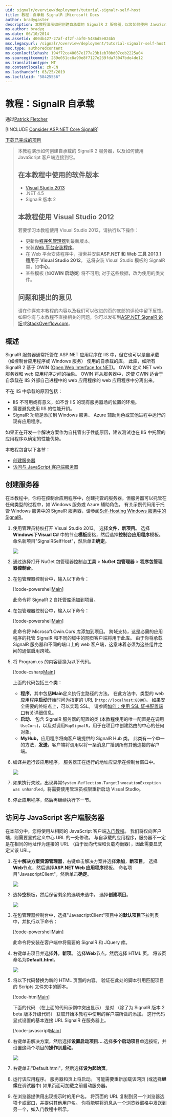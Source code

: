 ```yaml
---
uid: signalr/overview/deployment/tutorial-signalr-self-host
title: 教程：自承载 SignalR |Microsoft Docs
author: bradygaster
description: 本教程演示如何创建自承载的 SignalR 2 服务器，以及如何使用 JavaScript 客户端连接到它。 在本教程 V 中使用的软件版本...
ms.author: bradyg
ms.date: 06/10/2014
ms.assetid: 400db427-27af-4f2f-abf0-5486d5e024b5
msc.legacyurl: /signalr/overview/deployment/tutorial-signalr-self-host
msc.type: authoredcontent
ms.openlocfilehash: 194f72ce40067e177a23b1eb70bd07ceb2225a04
ms.sourcegitcommit: 289e051cc8a90e8f7127e239fda73047bde4de12
ms.translationtype: MT
ms.contentlocale: zh-CN
ms.lasthandoff: 03/25/2019
ms.locfileid: "58425556"
---
```

<a name="tutorial-signalr-self-host"></a>教程：SignalR 自承载
====================
通过[Patrick Fletcher](https://github.com/pfletcher)

[!INCLUDE [Consider ASP.NET Core SignalR](~/includes/signalr/signalr-version-disambiguation.md)]

[下载已完成的项目](http://code.msdn.microsoft.com/SignalR-Self-Host-Sample-6da0f383)

> 本教程演示如何创建自承载的 SignalR 2 服务器，以及如何使用 JavaScript 客户端连接到它。
>
> ## <a name="software-versions-used-in-the-tutorial"></a>在本教程中使用的软件版本
>
>
> - [Visual Studio 2013](https://my.visualstudio.com/Downloads?q=visual%20studio%202013)
> - .NET 4.5
> - SignalR 版本 2
>
>
>
> ## <a name="using-visual-studio-2012-with-this-tutorial"></a>本教程使用 Visual Studio 2012
>
>
> 若要学习本教程使用 Visual Studio 2012，请执行以下操作：
>
> - 更新你[程序包管理器](http://docs.nuget.org/docs/start-here/installing-nuget)到最新版本。
> - 安装[Web 平台安装程序](https://www.microsoft.com/web/downloads/platform.aspx)。
> - 在 Web 平台安装程序中，搜索并安装**ASP.NET 和 Web 工具 2013.1 适用于 Visual Studio 2012**。 这将安装 Visual Studio 模板的 SignalR 类，如**中心**。
> - 某些模板 (如**OWIN 启动类**) 将不可用; 对于这些数据，改为使用的类文件。
>
>
> ## <a name="questions-and-comments"></a>问题和提出的意见
>
> 请在你喜欢本教程的内容以及我们可以改进的页的底部的评论中留下反馈。 如果你有与本教程不直接相关的问题，你可以发布到[ASP.NET SignalR 论坛](https://forums.asp.net/1254.aspx/1?ASP+NET+SignalR)或[StackOverflow.com](http://stackoverflow.com/)。


## <a name="overview"></a>概述

SignalR 服务器通常托管在 ASP.NET 应用程序在 IIS 中，但它也可以是自承载 （如控制台应用程序或 Windows 服务） 使用的自承载的库。 此库，如所有 SignalR 2 基于 OWIN ([Open Web Interface for.NET](http://owin.org))。 OWIN 定义.NET web 服务器和 web 应用程序之间的抽象。 OWIN 将从服务器中，这使 OWIN 适合于自承载在 IIS 外部自己进程中的 web 应用程序的 web 应用程序中分离出来。

不在 IIS 中承载的原因包括：

- IIS 不可用或有意义，如不含 IIS 的现有服务器场的位置的环境。
- 需要避免使用 IIS 的性能开销。
- SignalR 功能是添加到 Windows 服务、 Azure 辅助角色或其他进程中运行的现有应用程序。

如果正在开发一个解决方案作为自托管出于性能原因，建议测试也在 IIS 中托管的应用程序以确定的性能优势。

本教程包含以下各节：

- [创建服务器](#server)
- [访问与 JavaScript 客户端服务器](#js)

<a id="server"></a>

## <a name="creating-the-server"></a>创建服务器

在本教程中，你将在控制台应用程序中，创建托管的服务器，但服务器可以托管在任何类型的过程中，如 Windows 服务或 Azure 辅助角色。 有关示例代码用于托管 Windows 服务中的 SignalR 服务器，请参阅[Self-Hosting Windows 服务中的 SignalR](https://code.msdn.microsoft.com/SignalR-self-hosted-in-6ff7e6c3)。

1. 使用管理员特权打开 Visual Studio 2013。 选择**文件**，**新项目**。 选择**Windows**下**Visual C#** 中的节点**模板**窗格，然后选择**控制台应用程序**模板。 命名新项目"SignalRSelfHost"，然后单击**确定**。

    ![](tutorial-signalr-self-host/_static/image1.png)
2. 通过选择打开 NuGet 包管理器控制台**工具** > **NuGet 包管理器** > **程序包管理器控制台**。
3. 在包管理器控制台中，输入以下命令：

    [!code-powershell[Main](tutorial-signalr-self-host/samples/sample1.ps1)]

    此命令将 SignalR 2 自托管库添加到项目。
4. 在包管理器控制台中，输入以下命令：

    [!code-powershell[Main](tutorial-signalr-self-host/samples/sample2.ps1)]

    此命令将 Microsoft.Owin.Cors 库添加到项目。 跨域支持，这是必需的应用程序的托管 SignalR 和不同的域中的网页客户端将用于此库。 由于你将承载 SignalR 服务器和不同的端口上的 web 客户端，这意味着必须为这些组件之间的通信启用跨域。
5. 将 Program.cs 的内容替换为以下代码。

    [!code-csharp[Main](tutorial-signalr-self-host/samples/sample3.cs)]

    上面的代码包括三个类：

    - **程序**，其中包括**Main**定义执行主路径的方法。 在此方法中，类型的 web 应用程序**启动**开始时间为指定的 URL (`http://localhost:8080`)。 如果安全需要的终结点上，可以实现 SSL。 请参阅[如何：使用 SSL 证书配置端口](https://msdn.microsoft.com/library/ms733791.aspx)有关详细信息。
    - **启动**、 包含 SignalR 服务器的配置的类 (本教程使用的唯一配置是在调用`UseCors`)，以及对调用`MapSignalR`，用于在项目中创建路由的中心的任何对象。
    - **MyHub**，应用程序将向客户端提供的 SignalR Hub 类。 此类有一个单一的方法，**发送**，客户端将调用以将一条消息广播到所有其他连接的客户端。
6. 编译并运行该应用程序。 服务器正在运行的地址应显示在控制台窗口中。

    ![](tutorial-signalr-self-host/_static/image2.png)
7. 如果执行失败，出现异常`System.Reflection.TargetInvocationException was unhandled`，将需要使用管理员权限重新启动 Visual Studio。
8. 停止应用程序，然后再继续执行下一节。

<a id="js"></a>

## <a name="accessing-the-server-with-a-javascript-client"></a>访问与 JavaScript 客户端服务器

在本部分中，您将使用从相同的 JavaScript 客户端[入门教程](../getting-started/tutorial-getting-started-with-signalr.md)。 我们将仅向客户端，则需要显式定义中心 URL 的一处修改。 与自承载的应用程序，服务器不一定是在相同的地址作为连接的 URL （由于反向代理和负载均衡器），因此需要显式定义该 URL。

1. 在中**解决方案资源管理器**，右键单击解决方案并选择**添加**，**新项目**。 选择**Web**节点，然后选择**ASP.NET Web 应用程序**模板。 命名项目"JavascriptClient"，然后单击**确定**。

    ![](tutorial-signalr-self-host/_static/image3.png)
2. 选择**空**模板，然后保留剩余的选项未选中。 选择**创建项目**。

    ![](tutorial-signalr-self-host/_static/image4.png)
3. 在包管理器控制台中，选择"JavascriptClient"项目中的**默认项目**下拉列表中，并执行以下命令：

    [!code-powershell[Main](tutorial-signalr-self-host/samples/sample4.ps1)]

    此命令将安装在客户端中将需要的 SignalR 和 JQuery 库。
4. 右键单击项目并选择**外**，**新项**。 选择**Web**节点，然后选择 HTML 页。 将该页命名为**Default.html**。

    ![](tutorial-signalr-self-host/_static/image5.png)
5. 将以下代码替换为新的 HTML 页面的内容。 验证在此处的脚本引用匹配项目的 Scripts 文件夹中的脚本。

    [!code-html[Main](tutorial-signalr-self-host/samples/sample5.html?highlight=31-32)]

    下面的代码 （在上面的代码示例中突出显示） 是对 （除了为 SignalR 版本 2 beta 版本升级代码） 获取开始本教程中使用的客户端所做的添加。 这行代码显式设置的基本连接 URL SignalR 在服务器上。

    [!code-javascript[Main](tutorial-signalr-self-host/samples/sample6.js)]
6. 右键单击解决方案，然后选择**设置启动项目...**.选择**多个启动项目**单选按钮，并设置这两个项目的**操作**到**启动**。

    ![](tutorial-signalr-self-host/_static/image6.png)
7. 右键单击"Default.html"，然后选择**设为起始页**。
8. 运行该应用程序。 服务器和页上将启动。 可能需要重新加载该网页 (或选择**继续**在调试器中) 如果页面可加载之前启动服务器。
9. 在浏览器提供用出现提示时的用户名。 将页面的 URL 复制到另一个浏览器选项卡或窗口，并提供其他用户名。 你将能够将消息从一个浏览器窗格中发送到另一个，如入门教程中所示。
